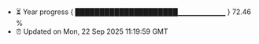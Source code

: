 - ⏳ Year progress { █████████████████████▁▁▁▁▁▁▁▁▁ } 72.46 %
- ⏰ Updated on Mon, 22 Sep 2025 11:19:59 GMT

